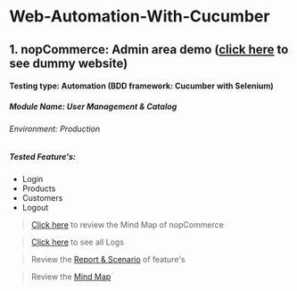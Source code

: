 # Web-Automation-With-Cucumber

 ## 1. nopCommerce: Admin area demo ([click here](https://admin-demo.nopcommerce.com/login) to see dummy website)
 #### Testing type: Automation (BDD framework: Cucumber with Selenium)
 ##### Module Name: User Management & Catalog
 ###### Environment: Production
  ##### Tested Feature's:
- Login
- Products
- Customers
- Logout
>[Click here](https://drive.google.com/file/d/1n1YLHFhUti6cvkbbxGFlzu89MezoIxZC/view?usp=sharing) to review the Mind Map of nopCommerce

>[Click here](https://drive.google.com/file/d/1c_PbKS7aplbAnXSaETNJpbWVCtpFNN0k/view?usp=share_link) to see all Logs

>Review the [Report & Scenario](https://mehedihassanfaysal.github.io/Web-Automation-With-Cucumber/) of feature's

> Review the [Mind Map](https://drive.google.com/file/d/1dOBep9432477tbko8FcZzpu_lliFzSSN/view?usp=share_link)

